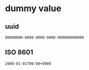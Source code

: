 # dummy value

## uuid

`00000000-0000-0000-0000-000000000000`

## ISO 8601

`2000-01-01T00:00+0900`
